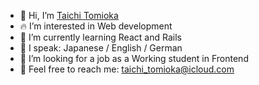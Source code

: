 - 👋 Hi, I’m <a href="https://taichi-de.com/index-en.html" target="_blank">Taichi Tomioka</a>
- :fire: I’m interested in Web development
- 🌱 I’m currently learning React and Rails
- :lips: I speak: Japanese / English / German
- :eyes: I’m looking for a job as a Working student in Frontend
- :e-mail: Feel free to reach me: taichi_tomioka@icloud.com
